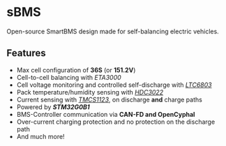 # sBMS

Open-source SmartBMS design made for self-balancing electric vehicles.

## Features

- Max cell configuration of **36S** (or **151.2V**)
- Cell-to-cell balancing with _ETA3000_
- Cell voltage monitoring and controlled self-discharge with [_LTC6803_](https://www.analog.com/media/en/technical-documentation/data-sheets/680324fa.pdf)
- Pack temperature/humidity sensing with [_HDC3022_](https://www.ti.com/lit/ds/symlink/hdc3022.pdf)
- Current sensing with [_TMCS1123_](https://www.ti.com/lit/ds/symlink/tmcs1123.pdf), on discharge **and** charge paths
- Powered by **_STM32G0B1_**
- BMS-Controller communication via **CAN-FD and OpenCyphal**
- Over-current charging protection and no protection on the discharge path
- And much more!

